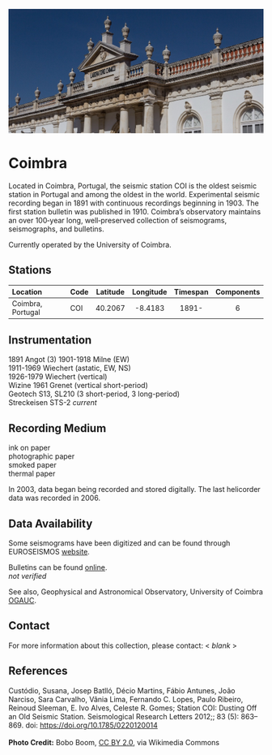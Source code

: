 <!---
layout              : page
show_meta           : false
title               : "Coimbra"
subheadline         : "COI"
teaser              : "More information about this station"
header:
   image_fullwidth  : "coimbra.jpg"
permalink           : "/stations/coimbra"
breadcrumb          : true
--->

![some dummy txt](../../images/coimbra.jpg)

# Coimbra
 Located in Coimbra, Portugal, the seismic station COI is the oldest seismic station in Portugal and among the oldest in the world. Experimental seismic recording began in 1891 with continuous recordings beginning in 1903. The first station bulletin was published in 1910. Coimbra’s observatory maintains an over 100‐year long, well‐preserved collection of seismograms, seismographs, and bulletins.

Currently operated by the University of Coimbra.

## Stations

| **Location** | **Code** | **Latitude** | **Longitude** | **Timespan** | **Components**
| :--- | :--- | :---: | :---: | :---: | :---: |
| Coimbra, Portugal |  COI| 40.2067 | -8.4183	  | 1891-  |  6



## Instrumentation
1891 Angot (3)
1901-1918 Milne  (EW)  
1911-1969 Wiechert  (astatic, EW, NS)  
1926-1979 Wiechert (vertical)  
Wizine
1961 Grenet (vertical short-period)  
Geotech S13, SL210 (3 short-period, 3 long-period)  
Streckeisen STS-2 *current*

## Recording Medium
ink on paper  
photographic paper  
smoked paper  
thermal paper  

In 2003, data began being recorded and stored digitally. The last helicorder data was recorded in 2006.

## Data Availability
Some seismograms have been digitized and can be found through EUROSEISMOS [website](http://storing.ingv.it/es_web/).

Bulletins can be found [online](https://bdigital.sib.uc.pt/republica/UCSIB-A-23-43/globalitems.html).  
*not verified*

See also, Geophysical and Astronomical Observatory, University of Coimbra [OGAUC](https://www.uc.pt/org/observatorio).

## Contact
For more information about this collection, please contact: \< *blank* \>

## References
Custódio, Susana, Josep Batlló, Décio Martins, Fábio Antunes, João Narciso, Sara Carvalho, Vânia Lima, Fernando C. Lopes, Paulo Ribeiro, Reinoud Sleeman, E. Ivo Alves, Celeste R. Gomes; Station COI: Dusting Off an Old Seismic Station. Seismological Research Letters 2012;; 83 (5): 863–869. doi: https://doi.org/10.1785/0220120014
<br>
<br>
**Photo Credit:** Bobo Boom, [CC BY 2.0](https://creativecommons.org/licenses/by/2.0), via Wikimedia Commons
